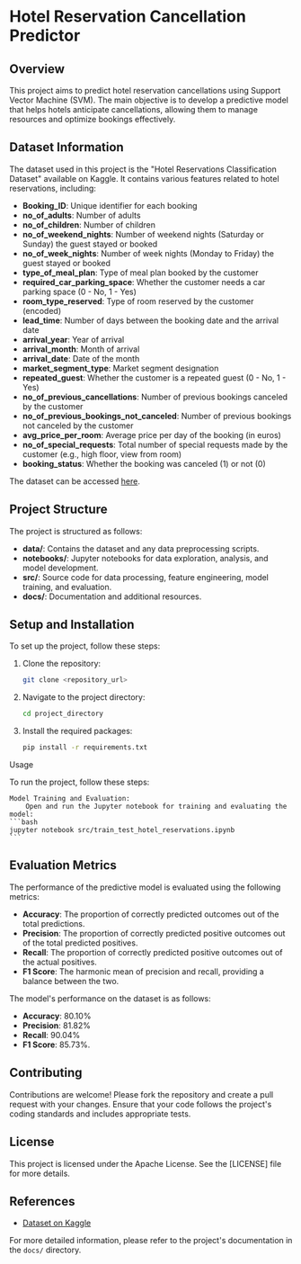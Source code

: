 # Hotel Reservation Cancellation Predictor

## Overview

This project aims to predict hotel reservation cancellations using Support Vector Machine (SVM). The main objective is to develop a predictive model that helps hotels anticipate cancellations, allowing them to manage resources and optimize bookings effectively.

## Dataset Information

The dataset used in this project is the "Hotel Reservations Classification Dataset" available on Kaggle. It contains various features related to hotel reservations, including:

- **Booking_ID**: Unique identifier for each booking
- **no_of_adults**: Number of adults
- **no_of_children**: Number of children
- **no_of_weekend_nights**: Number of weekend nights (Saturday or Sunday) the guest stayed or booked
- **no_of_week_nights**: Number of week nights (Monday to Friday) the guest stayed or booked
- **type_of_meal_plan**: Type of meal plan booked by the customer
- **required_car_parking_space**: Whether the customer needs a car parking space (0 - No, 1 - Yes)
- **room_type_reserved**: Type of room reserved by the customer (encoded)
- **lead_time**: Number of days between the booking date and the arrival date
- **arrival_year**: Year of arrival
- **arrival_month**: Month of arrival
- **arrival_date**: Date of the month
- **market_segment_type**: Market segment designation
- **repeated_guest**: Whether the customer is a repeated guest (0 - No, 1 - Yes)
- **no_of_previous_cancellations**: Number of previous bookings canceled by the customer
- **no_of_previous_bookings_not_canceled**: Number of previous bookings not canceled by the customer
- **avg_price_per_room**: Average price per day of the booking (in euros)
- **no_of_special_requests**: Total number of special requests made by the customer (e.g., high floor, view from room)
- **booking_status**: Whether the booking was canceled (1) or not (0)

The dataset can be accessed [here](https://www.kaggle.com/datasets/ahsan81/hotel-reservations-classification-dataset).

## Project Structure

The project is structured as follows:

- **data/**: Contains the dataset and any data preprocessing scripts.
- **notebooks/**: Jupyter notebooks for data exploration, analysis, and model development.
- **src/**: Source code for data processing, feature engineering, model training, and evaluation.
- **docs/**: Documentation and additional resources.

## Setup and Installation

To set up the project, follow these steps:

1. Clone the repository:
    ```bash
    git clone <repository_url>
    ```
2. Navigate to the project directory:
    ```bash
    cd project_directory
    ```
3. Install the required packages:
    ```bash
    pip install -r requirements.txt
    ```

Usage

To run the project, follow these steps:

    Model Training and Evaluation:
        Open and run the Jupyter notebook for training and evaluating the model:
    ```bash
    jupyter notebook src/train_test_hotel_reservations.ipynb
    ```


## Evaluation Metrics

The performance of the predictive model is evaluated using the following metrics:

- **Accuracy**: The proportion of correctly predicted outcomes out of the total predictions.
- **Precision**: The proportion of correctly predicted positive outcomes out of the total predicted positives.
- **Recall**: The proportion of correctly predicted positive outcomes out of the actual positives.
- **F1 Score**: The harmonic mean of precision and recall, providing a balance between the two.

The model's performance on the dataset is as follows:

- **Accuracy**: 80.10%
- **Precision**: 81.82%
- **Recall**: 90.04%
- **F1 Score**: 85.73%.

## Contributing

Contributions are welcome! Please fork the repository and create a pull request with your changes. Ensure that your code follows the project's coding standards and includes appropriate tests.

## License

This project is licensed under the Apache License. See the [LICENSE] file for more details.

## References

- [Dataset on Kaggle](https://www.kaggle.com/datasets/ahsan81/hotel-reservations-classification-dataset)

For more detailed information, please refer to the project's documentation in the `docs/` directory.
